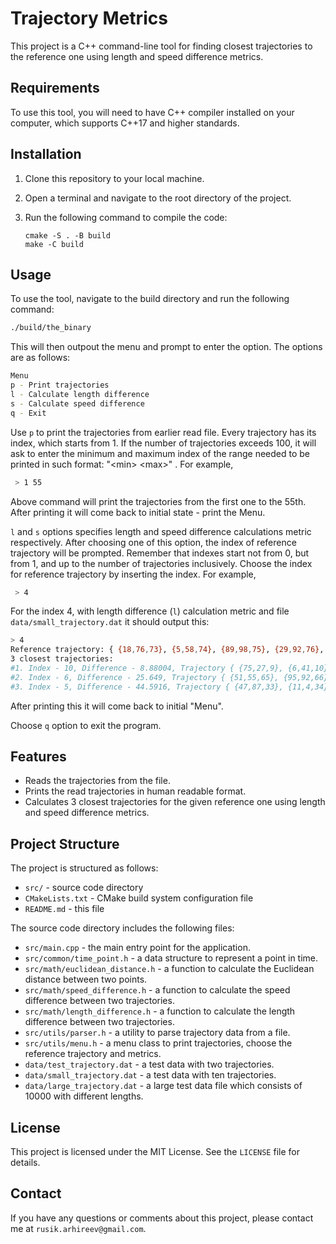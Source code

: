 # Trajectory Metrics

This project is a C++ command-line tool for finding closest trajectories to the reference one using length and speed difference metrics.

## Requirements

To use this tool, you will need to have C++ compiler installed on your computer, which supports C++17 and higher standards.

## Installation

1. Clone this repository to your local machine.
2. Open a terminal and navigate to the root directory of the project.
3. Run the following command to compile the code:

    ```
    cmake -S . -B build
    make -C build
    ```

## Usage

To use the tool, navigate to the build directory and run the following command:

```bash
./build/the_binary
```

This will then outpout the menu and prompt to enter the option.
The options are as follows:
```bash
Menu
p - Print trajectories
l - Calculate length difference
s - Calculate speed difference
q - Exit
```

Use `p` to print the trajectories from earlier read file.
Every trajectory has its index, which starts from 1.
If the number of trajectories exceeds 100, it will ask to enter the minimum and maximum index of the range needed to be printed in such format: "\<min\> \<max\>" .  For example,
```bash
 > 1 55
 ```

Above command will print the trajectories from the first one to the 55th.
After printing it will come back to initial state - print the Menu.

`l` and `s` options specifies length and speed difference calculations metric respectively.
After choosing one of this option, the index of reference trajectory will be prompted. 
Remember that indexes start not from 0, but from 1, and up to the number of trajectories inclusively. 
Choose the index for reference trajectory by inserting the index. For example,
```bash
 > 4
 ```
 For the index 4, with length difference (`l`) calculation metric and file `data/small_trajectory.dat` it should output this:
 ```bash
 > 4
Reference trajectory: { {18,76,73}, {5,58,74}, {89,98,75}, {29,92,76}, {34,26,77}, {83,66,78}, {21,53,79}, {6,67,80}, {37,1,81}, {67,15,82} }
3 closest trajectories:
#1. Index - 10, Difference - 8.88004, Trajectory { {75,27,9}, {6,41,10}, {74,42,11}, {96,6,12}, {48,24,13}, {28,10,14}, {1,24,15}, {99,82,16}, {32,65,17}, {58,43,18} }
#2. Index - 6, Difference - 25.649, Trajectory { {51,55,65}, {95,92,66}, {10,6,67}, {23,26,68}, {20,77,69}, {9,46,70}, {46,86,71}, {49,38,72}, {77,64,73}, {55,100,74} }
#3. Index - 5, Difference - 44.5916, Trajectory { {47,87,33}, {11,4,34}, {43,30,35}, {6,94,36}, {59,9,37}, {34,35,38}, {31,59,39}, {13,75,40}, {29,50,41}, {57,38,42} }
```
After printing this it will come back to initial "Menu".

Choose `q` option to exit the program.

## Features

- Reads the trajectories from the file.
- Prints the read trajectories in human readable format.
- Calculates 3 closest trajectories for the given reference one using length and speed difference metrics.

## Project Structure

The project is structured as follows:

- `src/` - source code directory
- `CMakeLists.txt` - CMake build system configuration file
- `README.md` - this file

The source code directory includes the following files:

- `src/main.cpp` - the main entry point for the application.
- `src/common/time_point.h` - a data structure to represent a point in time.
- `src/math/euclidean_distance.h` - a function to calculate the Euclidean distance between two points.
- `src/math/speed_difference.h` - a function to calculate the speed difference between two trajectories.
- `src/math/length_difference.h` - a function to calculate the length difference between two trajectories.
- `src/utils/parser.h` - a utility to parse trajectory data from a file.
- `src/utils/menu.h` - a menu class to print trajectories, choose the reference trajectory and metrics.
- `data/test_trajectory.dat` - a test data with two trajectories.
- `data/small_trajectory.dat` - a test data with ten trajectories.
- `data/large_trajectory.dat` - a large test data file which consists of 10000 with different lengths.

## License

This project is licensed under the MIT License. See the `LICENSE` file for details.

## Contact

If you have any questions or comments about this project, please contact me at `rusik.arhireev@gmail.com`.
